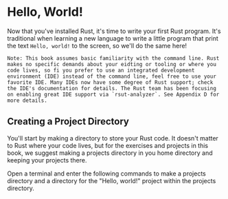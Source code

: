 # Hello, World!

Now that you've installed Rust, it's time to write your first Rust program. It's traditional when learning a new language to write a little program that print the text `Hello, world!` to the screen, so we'll do the same here!

    Note: This book assumes basic familiarity with the command line. Rust makes no specific demands about your eidting or tooling or where you code lives, so fi you prefer to use an integrated development environment (IDE) instead of the command line, feel free to use your favorite IDE. Many IDEs now have some degree of Rust support; check the IDE's documentation for details. The Rust team has been focusing on enabling great IDE support via `rsut-analyzer`. See Appendix D for more details.

## Creating a Project Directory

You'll start by making a directory to store your Rust code. It doesn't matter to Rust where your code lives, but for the exercises and projects in this book, we suggest making a projects directory in you home directory and keeping your projects there.

Open a terminal and enter the following commands to make a projects directory and a directory for the "Hello, world!" project within the projects directory.



